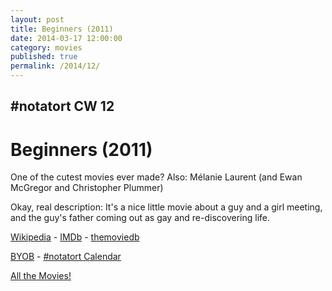```yaml
---
layout: post
title: Beginners (2011)
date: 2014-03-17 12:00:00
category: movies
published: true
permalink: /2014/12/
---
```


## \#notatort CW 12

# Beginners \(2011\)

One of the cutest movies ever made? Also: Mélanie Laurent (and Ewan McGregor and Christopher Plummer)

Okay, real description: It's a nice little movie about a guy and a girl meeting, and the guy's father coming out as gay and re-discovering life.

[Wikipedia](http://en.wikipedia.org/wiki/Beginners) - [IMDb](http://www.imdb.com/title/tt1532503/?ref_=fn_al_tt_1) - [themoviedb](http://www.themoviedb.org/movie/55347-beginners)

<a href="http://en.wikipedia.org/wiki/BYOB_(beverage)">BYOB</a> - <a href="webcal://p09-calendarws.icloud.com/ca/subscribe/1/njhFKcFiNF5cQxQ-plsJccGfbuvf1pXvgKeMqimgE4ZFRgZps-DrReteg83YbLJaRhjuvwVD1DJ3eqmzmueLudNx8k_GF1p4khyUtrXpRxo">#notatort Calendar</a>

[All the Movies!](http://notatort.com/allthemovies/)

<!--include jquery & backstretch-->

<script type="text/javascript" src="https://ajax.googleapis.com/ajax/libs/jquery/1.7.2/jquery.min.js"></script>

<script type="text/javascript" src="http://notatort.com/jquery.backstretch.min.js"></script>

<script type="text/javascript">

$(function(){

     $(window).resize(function(){
     
         if($(this).width() >= 767){
         
             $.backstretch("http://notatort.com/bg1412.jpg", {speed: 150});
             
         }
         
      })
      
      .resize();//trigger resize on page load
      
});

</script>